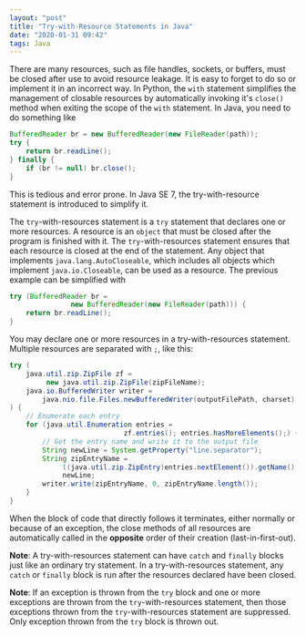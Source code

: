 ```yaml
---
layout: "post"
title: "Try-with-Resource Statements in Java"
date: "2020-01-31 09:42"
tags: Java
---
```


There are many resources, such as file handles, sockets, or buffers, must be closed after use to avoid resource leakage. It is easy to forget to do so or implement it in an incorrect way. In Python, the `with` statement simplifies the management of closable resources by automatically invoking it's `close()` method when exiting the scope of the `with` statement. In Java, you need to do something like

```java
BufferedReader br = new BufferedReader(new FileReader(path));
try {
    return br.readLine();
} finally {
    if (br != null) br.close();
}
```
This is tedious and error prone. In Java SE 7, the try-with-resource statement is introduced to simplify it.

The `try`-with-resources statement is a `try` statement that declares one or more resources. A resource is an `object` that must be closed after the program is finished with it. The `try`-with-resources statement ensures that each resource is closed at the end of the statement. Any object that implements `java.lang.AutoCloseable`, which includes all objects which implement `java.io.Closeable`, can be used as a resource. The previous example can be simplified with

```java
try (BufferedReader br =
               new BufferedReader(new FileReader(path))) {
    return br.readLine();
}

```

You may declare one or more resources in a try-with-resources statement. Multiple resources are separated with `;`, like this:

```java
try (
    java.util.zip.ZipFile zf =
         new java.util.zip.ZipFile(zipFileName);
    java.io.BufferedWriter writer =
        java.nio.file.Files.newBufferedWriter(outputFilePath, charset)
) {
    // Enumerate each entry
    for (java.util.Enumeration entries =
                            zf.entries(); entries.hasMoreElements();) {
        // Get the entry name and write it to the output file
        String newLine = System.getProperty("line.separator");
        String zipEntryName =
             ((java.util.zip.ZipEntry)entries.nextElement()).getName() +
             newLine;
        writer.write(zipEntryName, 0, zipEntryName.length());
    }
}
```

When the block of code that directly follows it terminates, either normally or because of an exception, the close methods of all resources are automatically called in the **opposite** order of their creation (last-in-first-out).

**Note**: A try-with-resources statement can have `catch` and `finally` blocks just like an ordinary try statement. In a try-with-resources statement, any `catch` or `finally` block is run after the resources declared have been closed.

**Note**: If an exception is thrown from the `try` block and one or more exceptions are thrown from the `try`-with-resources statement, then those exceptions thrown from the `try`-with-resources statement are suppressed. Only exception thrown from the `try` block is thrown out.
